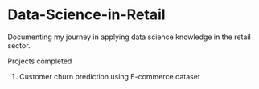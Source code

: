 # Data-Science-in-Retail
Documenting my journey in applying data science knowledge in the retail sector.

Projects completed
1. Customer churn prediction using E-commerce dataset
